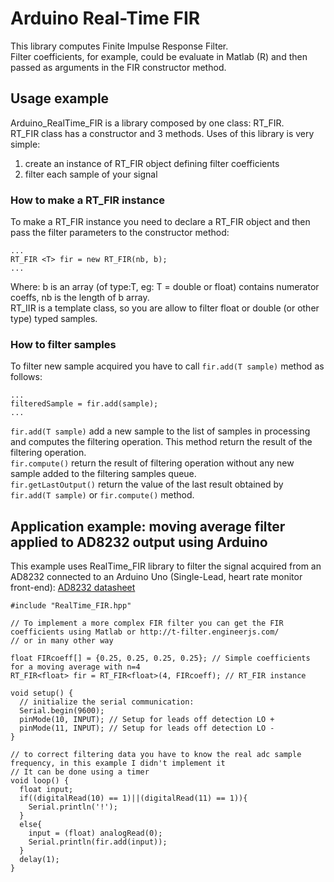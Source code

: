 # Arduino Real-Time FIR
This library computes Finite Impulse Response Filter. </br>
Filter coefficients, for example, could be evaluate in Matlab (R) and then passed as arguments in the FIR constructor method.

## Usage example
Arduino_RealTime_FIR is a library composed by one class: RT_FIR. </br>
RT_FIR class has a constructor and 3 methods. Uses of this library is very simple:
1. create an instance of RT_FIR object defining filter coefficients
2. filter each sample of your signal
### How to make a RT_FIR instance
To make a RT_FIR instance you need to declare a RT_FIR object and then pass the filter parameters to the constructor method:</br>
``` 
...
RT_FIR <T> fir = new RT_FIR(nb, b);
...
```
Where: b is an array (of type:T, eg: T = double or float) contains numerator coeffs, nb is the length of b array. </br>
RT_IIR is a template class, so you are allow to filter float or double (or other type) typed samples. 

### How to filter samples
To filter new sample acquired you have to call ``` fir.add(T sample) ``` method as follows: </br>
```
...
filteredSample = fir.add(sample);
...
```
``` fir.add(T sample) ``` add a new sample to the list of samples in processing and computes the filtering operation. This method return the result of the filtering operation. </br>
``` fir.compute() ``` return the result of filtering operation without any new sample added to the filtering samples queue. </br>
``` fir.getLastOutput() ``` return the value of the last result obtained by ```fir.add(T sample)``` or ```fir.compute()``` method.

## Application example: moving average filter applied to AD8232 output using Arduino
This example uses RealTime_FIR library to filter the signal acquired from an AD8232 connected to an Arduino Uno (Single-Lead, heart rate monitor front-end): [AD8232 datasheet](https://www.analog.com/media/en/technical-documentation/data-sheets/ad8232.pdf)

```
#include "RealTime_FIR.hpp"

// To implement a more complex FIR filter you can get the FIR coefficients using Matlab or http://t-filter.engineerjs.com/
// or in many other way

float FIRcoeff[] = {0.25, 0.25, 0.25, 0.25}; // Simple coefficients for a moving average with n=4
RT_FIR<float> fir = RT_FIR<float>(4, FIRcoeff); // RT_FIR instance

void setup() {
  // initialize the serial communication:
  Serial.begin(9600);
  pinMode(10, INPUT); // Setup for leads off detection LO +
  pinMode(11, INPUT); // Setup for leads off detection LO -
}

// to correct filtering data you have to know the real adc sample frequency, in this example I didn't implement it
// It can be done using a timer
void loop() {
  float input;
  if((digitalRead(10) == 1)||(digitalRead(11) == 1)){
    Serial.println('!');
  }
  else{
    input = (float) analogRead(0);
    Serial.println(fir.add(input));
  }
  delay(1);
}
```

